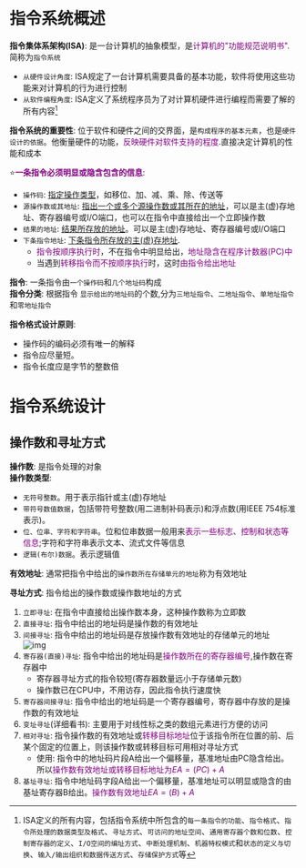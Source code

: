 # 指令系统概述
**指令集体系架构(ISA)**: 是一台计算机的抽象模型，是<font color=purple>计算机的"功能规范说明书"</font>.简称为`指令系统`  
   - `从硬件设计角度`: ISA规定了一台计算机需要具备的基本功能，软件将使用这些功能来对计算机的行为进行控制  
   - `从软件编程角度`: ISA定义了系统程序员为了对计算机硬件进行编程而需要了解的所有内容[^1]  

**指令系统的重要性**: 位于软件和硬件之间的交界面，是`构成程序的基本元素`，也是`硬件设计的依据`。他衡量硬件的功能，<font color=purple>反映硬件对软件支持的程度</font>.直接决定计算机的性能和成本  


:star:**<font color=purple>一条指令必须明显或隐含包含的信息</font>**:
- `操作码`: <u>指定操作类型</u>，如移位、加、减、乘、除、传送等  
- `源操作数或其地址`: <u>指出一个或多个源操作数或其所在的地址</u>，可以是主(虚)存地址、寄存器编号或I/O端口，也可以在指令中直接给出一个立即操作数  
- `结果的地址`: <u>结果所存放的地址</u>。可以是主(虚)存地址、寄存器编号或I/O端口  
- `下条指令地址`: <u>下条指令所存放的主(虚)存地址</u>.
   - <font color=purple>指令按顺序执行时</font>，不在指令中明显给出，<font color=purple>地址隐含在程序计数器(PC)中</font>  
   - 当遇到<font color=purple>转移指令而不按顺序执行</font>时，这时<font color=purple>由指令给出地址</font>  

**指令**: 一条指令由`一个操作码`和`几个地址码`构成  
**指令分类**: 根据指令 `显示给出的地址码`的个数,分为`三地址指令`、`二地址指令`、`单地址指令`和`零地址指令`  

**指令格式设计原则**:  
- 操作码的编码必须有唯一的解释  
- 指令应尽量短。  
- 指令长度应是字节的整数倍  

# 指令系统设计
## 操作数和寻址方式
**操作数**: 是指令处理的对象  
**操作数类型**:  
   - `无符号整数`。用于表示指针或主(虚)存地址  
   - `带符号数值数据`，包括带符号整数(用二进制补码表示)和浮点数(用IEEE 754标准表示)。
   - `位、位串、字符和字符串`。位和位串数据一般用来<font color=purple>表示一些标志、控制和状态等信息</font>;字符和字符串表示文本、流式文件等信息  
   - `逻辑(布尔)数据`。表示逻辑值  

**有效地址**: 通常把指令中给出的`操作数所在存储单元的地址`称为有效地址  

**寻址方式**: 指令给出的操作数或操作数地址的方式  
1. `立即寻址`: 在指令中直接给出操作数本身，这种操作数称为立即数  
2. `直接寻址`: 指令中给出的地址码是操作数的有效地址   
3. `间接寻址`: 指令中给出的地址码是存放操作数有效地址的存储单元的地址  
![img](img/单级间接地址.png '图1 单级间接地址 :size=100%')  
4. `寄存器(直接)寻址`: 指令中给出的地址码是<font color=purple>操作数所在的寄存器编号</font>,操作数在寄存器中  
   - 寄存器寻址方式的指令较短(寄存器数量远小于存储单元数)  
   - 操作数已在CPU中，不用访存，因此指令执行速度快  
5. `寄存器间接寻址`: 指令中给出的地址码是一个寄存器编号，寄存器中存放的是操作数的有效地址  
6. `变址寻址`(详细看书): 主要用于对线性标之类的数组元素进行方便的访问  
7. `相对寻址`: 指令操作数的有效地址或<font color=purple>转移目标地址</font>位于该指令所在位置的前、后某个固定的位置上，则该操作数或转移目标可用相对寻址方式  
   - 使用: 指令中的地址码片段A给出一个偏移量，基准地址由PC隐含给出。所以<font color=purple>操作数有效地址或转移目标地址为$EA = (PC) + A$</font>  
8. `基址寻址`: 指令中地址码字段A给出一个偏移量，基准地址可以明显或隐含的由基址寄存器B给出。<font color=purple>操作数有效地址$EA = (B) + A$</font>  


[^1]: ISA定义的所有内容，包括指令系统中所包含的`每一条指令的功能`、`指令格式`、`指令所处理的数据类型及格式`、`寻址方式`、`可访问的地址空间`、`通用寄存器个数和位数`、`控制寄存器的定义`、`I/O空间的编址方式`、`中断处理机制`、`机器特权模式`和`状态的定义与切换`、`输入/输出组织和数据传送方式`、`存储保护方式`等  

